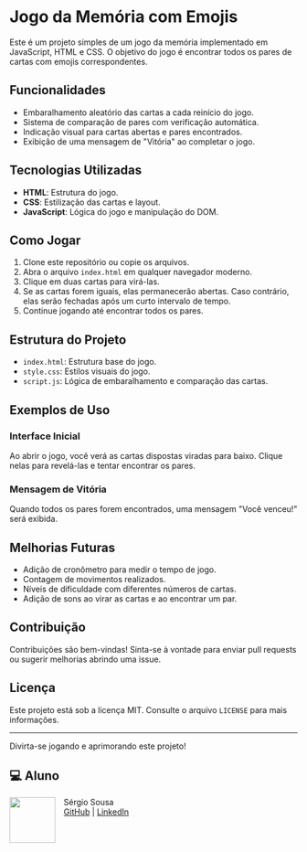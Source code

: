 # Jogo da Memória com Emojis

Este é um projeto simples de um jogo da memória implementado em JavaScript, HTML e CSS. O objetivo do jogo é encontrar todos os pares de cartas com emojis correspondentes.

## Funcionalidades

- Embaralhamento aleatório das cartas a cada reinício do jogo.
- Sistema de comparação de pares com verificação automática.
- Indicação visual para cartas abertas e pares encontrados.
- Exibição de uma mensagem de "Vitória" ao completar o jogo.

## Tecnologias Utilizadas

- **HTML**: Estrutura do jogo.
- **CSS**: Estilização das cartas e layout.
- **JavaScript**: Lógica do jogo e manipulação do DOM.

## Como Jogar

1. Clone este repositório ou copie os arquivos.
2. Abra o arquivo `index.html` em qualquer navegador moderno.
3. Clique em duas cartas para virá-las.
4. Se as cartas forem iguais, elas permanecerão abertas. Caso contrário, elas serão fechadas após um curto intervalo de tempo.
5. Continue jogando até encontrar todos os pares.

## Estrutura do Projeto

- `index.html`: Estrutura base do jogo.
- `style.css`: Estilos visuais do jogo.
- `script.js`: Lógica de embaralhamento e comparação das cartas.

## Exemplos de Uso

### Interface Inicial

Ao abrir o jogo, você verá as cartas dispostas viradas para baixo. Clique nelas para revelá-las e tentar encontrar os pares.

### Mensagem de Vitória

Quando todos os pares forem encontrados, uma mensagem "Você venceu!" será exibida.

## Melhorias Futuras

- Adição de cronômetro para medir o tempo de jogo.
- Contagem de movimentos realizados.
- Níveis de dificuldade com diferentes números de cartas.
- Adição de sons ao virar as cartas e ao encontrar um par.

## Contribuição

Contribuições são bem-vindas! Sinta-se à vontade para enviar pull requests ou sugerir melhorias abrindo uma issue.

## Licença

Este projeto está sob a licença MIT. Consulte o arquivo `LICENSE` para mais informações.

---

Divirta-se jogando e aprimorando este projeto!

<h2 id="author">💻 Aluno</h2>
<p>
    <img align=left margin=10 width=80 src="https://avatars.githubusercontent.com/u/166451865?v=4"/>
    <p>&nbsp&nbsp&nbspSérgio Sousa<br>
    &nbsp&nbsp&nbsp;<a href="https://github.com/SergioDevSousa">GitHub</a>&nbsp;|&nbsp;<a href="https://www.linkedin.com/in/sergiosousa-tec/">LinkedIn</a>&nbsp
</p>
<br/><br/>
<p>